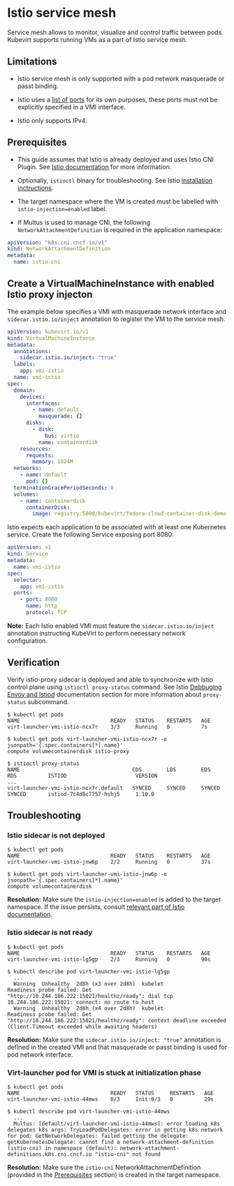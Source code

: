 # Istio service mesh

Service mesh allows to monitor, visualize and control traffic between pods.
Kubevirt supports running VMs as a part of Istio service mesh.

## Limitations

- Istio service mesh is only supported with a pod network masquerade or passt binding.

- Istio uses a [list of ports](https://istio.io/latest/docs/ops/deployment/requirements/#ports-used-by-istio) for its own purposes, these ports must not be explicitly specified in a VMI interface.

- Istio only supports IPv4.

## Prerequisites

- This guide assumes that Istio is already deployed and uses Istio CNI Plugin. See [Istio documentation](https://istio.io/latest/docs/) for more information.

- Optionally, `istioctl` binary for troubleshooting. See Istio [installation inctructions](https://istio.io/latest/docs/setup/getting-started/).

- The target namespace where the VM is created must be labelled with `istio-injection=enabled` label.

- If Multus is used to manage CNI, the following `NetworkAttachmentDefinition` is required in the application namespace:
```yaml
apiVersion: "k8s.cni.cncf.io/v1"
kind: NetworkAttachmentDefinition
metadata:
  name: istio-cni
```

## Create a VirtualMachineInstance with enabled Istio proxy injecton

The example below specifies a VMI with masquerade network interface and `sidecar.istio.io/inject` annotation to register the VM to the service mesh. 

```yaml
apiVersion: kubevirt.io/v1
kind: VirtualMachineInstance
metadata:
  annotations:
    sidecar.istio.io/inject: "true"
  labels:
    app: vmi-istio
  name: vmi-istio
spec:
  domain:
    devices:
      interfaces:
        - name: default
          masquerade: {}
      disks:
        - disk:
            bus: virtio
          name: containerdisk
    resources:
      requests:
        memory: 1024M
  networks:
    - name: default
      pod: {}
  terminationGracePeriodSeconds: 0
  volumes:
    - name: containerdisk
      containerDisk:
        image: registry:5000/kubevirt/fedora-cloud-container-disk-demo:devel
```

Istio expects each application to be associated with at least one Kubernetes service. Create the following Service exposing port 8080:

```yaml
apiVersion: v1
kind: Service
metadata:
  name: vmi-istio
spec:
  selector:
    app: vmi-istio
  ports:
    - port: 8080
      name: http
      protocol: TCP
```

**Note:** Each Istio enabled VMI must feature the `sidecar.istio.io/inject` annotation instructing KubeVirt to perform necessary network configuration.

## Verification

Verify istio-proxy sidecar is deployed and able to synchronize with Istio control plane using `istioctl proxy-status` command. See Istio [Debbuging Envoy and Istiod](https://istio.io/latest/docs/ops/diagnostic-tools/proxy-cmd/) documentation section for more information about `proxy-status` subcommand.

```shell
$ kubectl get pods
NAME                             READY   STATUS    RESTARTS   AGE
virt-launcher-vmi-istio-ncx7r    3/3     Running   0          7s

$ kubectl get pods virt-launcher-vmi-istio-ncx7r -o jsonpath='{.spec.containers[*].name}'
compute volumecontainerdisk istio-proxy

$ istioctl proxy-status
NAME                                    CDS        LDS        EDS        RDS          ISTIOD                      VERSION
...
virt-launcher-vmi-istio-ncx7r.default   SYNCED     SYNCED     SYNCED     SYNCED       istiod-7c4d8c7757-hshj5     1.10.0
```

## Troubleshooting

### Istio sidecar is not deployed

```shell
$ kubectl get pods
NAME                             READY   STATUS    RESTARTS   AGE
virt-launcher-vmi-istio-jnw6p    2/2     Running   0          37s

$ kubectl get pods virt-launcher-vmi-istio-jnw6p -o jsonpath='{.spec.containers[*].name}'
compute volumecontainerdisk
```

**Resolution:** Make sure the `istio-injection=enabled` is added to the target namespace. If the issue persists, consult [relevant part of Istio documentation](https://istio.io/latest/docs/ops/configuration/mesh/injection-concepts/).

### Istio sidecar is not ready
```shell
$ kubectl get pods
NAME                             READY   STATUS    RESTARTS   AGE
virt-launcher-vmi-istio-lg5gp    2/3     Running   0          90s

$ kubectl describe pod virt-launcher-vmi-istio-lg5gp
  ...
  Warning  Unhealthy  2d8h (x3 over 2d8h)  kubelet            Readiness probe failed: Get "http://10.244.186.222:15021/healthz/ready": dial tcp 10.244.186.222:15021: connect: no route to host
  Warning  Unhealthy  2d8h (x4 over 2d8h)  kubelet            Readiness probe failed: Get "http://10.244.186.222:15021/healthz/ready": context deadline exceeded (Client.Timeout exceeded while awaiting headers)
```

**Resolution:** Make sure the `sidecar.istio.io/inject: "true"` annotation is defined in the created VMI and that masquerade or passt binding is used for pod network interface.

### Virt-launcher pod for VMI is stuck at initialization phase
```shell
$ kubectl get pods
NAME                             READY   STATUS     RESTARTS   AGE
virt-launcher-vmi-istio-44mws    0/3     Init:0/3   0          29s

$ kubectl describe pod virt-launcher-vmi-istio-44mws
  ...
  Multus: [default/virt-launcher-vmi-istio-44mws]: error loading k8s delegates k8s args: TryLoadPodDelegates: error in getting k8s network for pod: GetNetworkDelegates: failed getting the delegate: getKubernetesDelegate: cannot find a network-attachment-definition (istio-cni) in namespace (default): network-attachment-definitions.k8s.cni.cncf.io "istio-cni" not found

```

**Resolution:** Make sure the `istio-cni` NetworkAttachmentDefinition (provided in the [Prerequisites](#prerequisites) section) is created in the target namespace.
